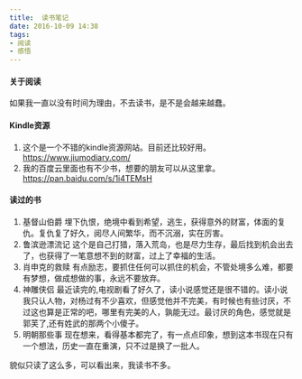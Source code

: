 ```yaml
---
title:  读书笔记
date: 2016-10-09 14:38
tags:
- 阅读
- 感悟
---
```


#### 关于阅读
如果我一直以没有时间为理由，不去读书，是不是会越来越蠢。


#### Kindle资源

1. 这个是一个不错的kindle资源网站。目前还比较好用。 https://www.jiumodiary.com/
2. 我的百度云里面也有不少书，想要的朋友可以从这里拿。https://pan.baidu.com/s/1i4TEMsH 


#### 读过的书

1. 基督山伯爵
    埋下仇恨，绝境中看到希望，逃生，获得意外的财富，体面的复仇。复仇复了好久，阅尽人间繁华，而不沉溺，实在厉害。
2. 鲁滨逊漂流记
    这个是自己打猎，落入荒岛，也是尽力生存，最后找到机会出去了，也获得了一笔意想不到的财富，过上了幸福的生活。
3. 肖申克的救赎
    有点励志，要抓住任何可以抓住的机会，不管处境多么难，都要有梦想，做成想做的事，永远不要放弃。
4. 神雕侠侣
    最近读完的,电视剧看了好久了，读小说感觉还是很不错的。读小说我只认人物，对杨过有不少喜欢，但感觉他并不完美，有时候也有些讨厌，不过这也算是正常的吧，哪里有完美的人，孰能无过。最讨厌的角色，感觉就是郭芙了,还有姓武的那两个小傻子。
5. 明朝那些事
    现在想来，看得基本都完了，有一点点印象，想到这本书现在只有一个想法，历史一直在重演，只不过是换了一批人。

貌似只读了这么多，可以看出来，我读书不多。

